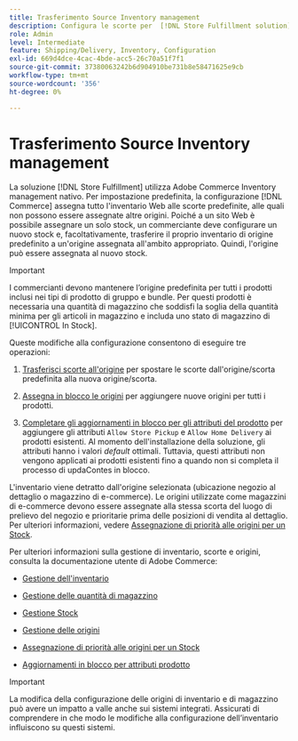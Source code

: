 ```yaml
---
title: Trasferimento Source Inventory management
description: Configura le scorte per  [!DNL Store Fulfillment solution]  con Adobe Commerce Inventory management. Impostare un nuovo magazzino e trasferirlo al di fuori del magazzino predefinito in modo da poterlo assegnare alle origini configurate per abilitare le funzionalità di prelievo del magazzino richieste dalla soluzione di evasione del magazzino.
role: Admin
level: Intermediate
feature: Shipping/Delivery, Inventory, Configuration
exl-id: 669d4dce-4cac-4bde-acc5-26c70a51f7f1
source-git-commit: 37380063242b6d904910be731b8e58471625e9cb
workflow-type: tm+mt
source-wordcount: '356'
ht-degree: 0%

---
```



# Trasferimento Source Inventory management

La soluzione [!DNL Store Fulfillment] utilizza Adobe Commerce Inventory management nativo. Per impostazione predefinita, la configurazione [!DNL Commerce] assegna tutto l&#39;inventario Web alle scorte predefinite, alle quali non possono essere assegnate altre origini. Poiché a un sito Web è possibile assegnare un solo stock, un commerciante deve configurare un nuovo stock e, facoltativamente, trasferire il proprio inventario di origine predefinito a un&#39;origine assegnata all&#39;ambito appropriato. Quindi, l&#39;origine può essere assegnata al nuovo stock.

>[!IMPORTANT]
>
>I commercianti devono mantenere l’origine predefinita per tutti i prodotti inclusi nei tipi di prodotto di gruppo e bundle. Per questi prodotti è necessaria una quantità di magazzino che soddisfi la soglia della quantità minima per gli articoli in magazzino e includa uno stato di magazzino di [!UICONTROL In Stock].

Queste modifiche alla configurazione consentono di eseguire tre operazioni:

1. [Trasferisci scorte all&#39;origine](https://experienceleague.adobe.com/en/docs/commerce-admin/inventory/quantities/inventory-transfer) per spostare le scorte dall&#39;origine/scorta predefinita alla nuova origine/scorta.

1. [Assegna in blocco le origini](https://experienceleague.adobe.com/en/docs/commerce-admin/inventory/quantities/bulk-assignment) per aggiungere nuove origini per tutti i prodotti.

1. [Completare gli aggiornamenti in blocco per gli attributi del prodotto](https://experienceleague.adobe.com/en/docs/commerce-admin/catalog/product-attributes/create/bulk-product-attribute-update) per aggiungere gli attributi `Allow Store Pickup` e `Allow Home Delivery` ai prodotti esistenti. Al momento dell&#39;installazione della soluzione, gli attributi hanno i valori *default* ottimali. Tuttavia, questi attributi non vengono applicati ai prodotti esistenti fino a quando non si completa il processo di updaContes in blocco.

L&#39;inventario viene detratto dall&#39;origine selezionata (ubicazione negozio al dettaglio o magazzino di e-commerce). Le origini utilizzate come magazzini di e-commerce devono essere assegnate alla stessa scorta del luogo di prelievo del negozio e prioritarie prima delle posizioni di vendita al dettaglio. Per ulteriori informazioni, vedere [Assegnazione di priorità alle origini per un Stock](https://experienceleague.adobe.com/en/docs/commerce-admin/inventory/stocks/stocks-prioritize-sources).

Per ulteriori informazioni sulla gestione di inventario, scorte e origini, consulta la documentazione utente di Adobe Commerce:

- [Gestione dell&#39;inventario](https://experienceleague.adobe.com/en/docs/commerce-admin/inventory/introduction)

- [Gestione delle quantità di magazzino](https://experienceleague.adobe.com/en/docs/commerce-admin/inventory/quantities/quantities-manage)

- [Gestione Stock](https://experienceleague.adobe.com/en/docs/commerce-admin/inventory/stocks/stocks-manage)

- [Gestione delle origini](https://experienceleague.adobe.com/en/docs/commerce-admin/inventory/sources/sources-manage)

- [Assegnazione di priorità alle origini per un Stock](https://experienceleague.adobe.com/en/docs/commerce-admin/inventory/stocks/stocks-prioritize-sources)

- [Aggiornamenti in blocco per attributi prodotto](https://experienceleague.adobe.com/en/docs/commerce-admin/catalog/product-attributes/create/bulk-product-attribute-update)


>[!IMPORTANT]
>
>La modifica della configurazione delle origini di inventario e di magazzino può avere un impatto a valle anche sui sistemi integrati. Assicurati di comprendere in che modo le modifiche alla configurazione dell’inventario influiscono su questi sistemi.
